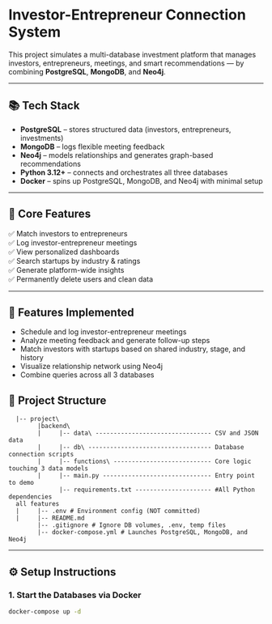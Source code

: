# Investor-Entrepreneur Connection System

This project simulates a multi-database investment platform that manages investors, entrepreneurs, meetings, and smart recommendations — by combining **PostgreSQL**, **MongoDB**, and **Neo4j**.

---

## 📚 Tech Stack

- **PostgreSQL** – stores structured data (investors, entrepreneurs, investments)
- **MongoDB** – logs flexible meeting feedback
- **Neo4j** – models relationships and generates graph-based recommendations
- **Python 3.12+** – connects and orchestrates all three databases
- **Docker** – spins up PostgreSQL, MongoDB, and Neo4j with minimal setup

---

## 🔧 Core Features

✅ Match investors to entrepreneurs  
✅ Log investor-entrepreneur meetings  
✅ View personalized dashboards  
✅ Search startups by industry & ratings  
✅ Generate platform-wide insights  
✅ Permanently delete users and clean data  

---

## 🔧 Features Implemented

- Schedule and log investor-entrepreneur meetings
- Analyze meeting feedback and generate follow-up steps
- Match investors with startups based on shared industry, stage, and history
- Visualize relationship network using Neo4j
- Combine queries across all 3 databases

## 📁 Project Structure
      |-- project\
            |backend\
            |     |-- data\ -------------------------------- CSV and JSON data
            |     |-- db\ ---------------------------------- Database connection scripts
            |     |-- functions\ --------------------------- Core logic touching 3 data models
            |     |-- main.py ------------------------------ Entry point to demo
                  |-- requirements.txt --------------------- #All Python dependencies 
      all features
      |     |-- .env # Environment config (NOT committed)
      |     |-- README.md
            |-- .gitignore # Ignore DB volumes, .env, temp files
            |-- docker-compose.yml # Launches PostgreSQL, MongoDB, and Neo4j


---

## ⚙️ Setup Instructions

### 1. Start the Databases via Docker

```bash
docker-compose up -d

